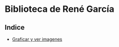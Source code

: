 # Biblioteca de René García

## Indice

* [Graficar y ver imagenes](https://github.com/ixxra/aprendiendo-python/blob/master/_matplotlib.ipynb)
